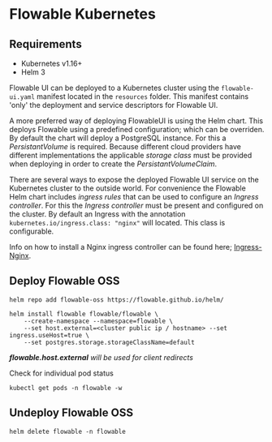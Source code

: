 # Flowable Kubernetes

## Requirements

* Kubernetes v1.16+
* Helm 3

Flowable UI can be deployed to a Kubernetes cluster using the `flowable-ui.yaml` manifest located in the `resources` folder.
This manifest contains 'only' the deployment and service descriptors for Flowable UI. 

A more preferred way of deploying FlowableUI is using the Helm chart. This deploys Flowable using a predefined configuration; which can be overriden.
By default the chart will deploy a PostgreSQL instance. For this a *PersistantVolume* is required. Because different cloud providers have different implementations the applicable *storage class* must be provided when deploying in order to create the *PersistantVolumeClaim*.

There are several ways to expose the deployed Flowable UI service on the Kubernetes cluster to the outside world.
For convenience the Flowable Helm chart includes *ingress rules* that can be used to configure an *Ingress controller*. For this the *Ingress controller* must be present and configured on the cluster.
By default an Ingress with the annotation `kubernetes.io/ingress.class: "nginx"` will located. This class is configurable.

Info on how to install a Nginx ingress controller can be found here; 
[Ingress-Nginx](https://github.com/kubernetes/ingress-nginx/tree/main/charts/ingress-nginx).


## Deploy Flowable OSS

```console
helm repo add flowable-oss https://flowable.github.io/helm/
```
```console
helm install flowable flowable/flowable \
    --create-namespace --namespace=flowable \
    --set host.external=<cluster public ip / hostname> --set ingress.useHost=true \
    --set postgres.storage.storageClassName=default
```

***flowable.host.external** will be used for client redirects*  

Check for individual pod status

```console
kubectl get pods -n flowable -w
```

## Undeploy Flowable OSS

```console
helm delete flowable -n flowable
```
